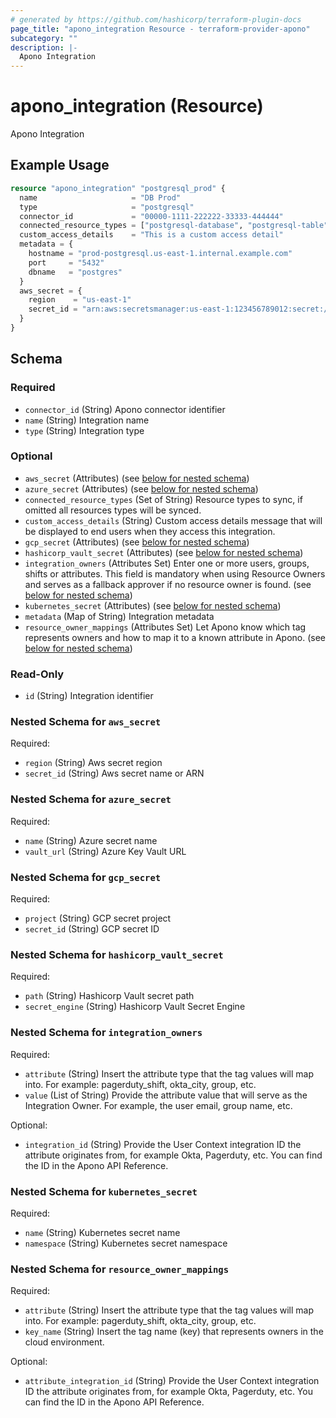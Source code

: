 ```yaml
---
# generated by https://github.com/hashicorp/terraform-plugin-docs
page_title: "apono_integration Resource - terraform-provider-apono"
subcategory: ""
description: |-
  Apono Integration
---
```


# apono_integration (Resource)

Apono Integration

## Example Usage

```terraform
resource "apono_integration" "postgresql_prod" {
  name                     = "DB Prod"
  type                     = "postgresql"
  connector_id             = "00000-1111-222222-33333-444444"
  connected_resource_types = ["postgresql-database", "postgresql-table"]
  custom_access_details    = "This is a custom access detail"
  metadata = {
    hostname = "prod-postgresql.us-east-1.internal.example.com"
    port     = "5432"
    dbname   = "postgres"
  }
  aws_secret = {
    region    = "us-east-1"
    secret_id = "arn:aws:secretsmanager:us-east-1:123456789012:secret:/prod/postgresql/apono"
  }
}
```

<!-- schema generated by tfplugindocs -->
## Schema

### Required

- `connector_id` (String) Apono connector identifier
- `name` (String) Integration name
- `type` (String) Integration type

### Optional

- `aws_secret` (Attributes) (see [below for nested schema](#nestedatt--aws_secret))
- `azure_secret` (Attributes) (see [below for nested schema](#nestedatt--azure_secret))
- `connected_resource_types` (Set of String) Resource types to sync, if omitted all resources types will be synced.
- `custom_access_details` (String) Custom access details message that will be displayed to end users when they access this integration.
- `gcp_secret` (Attributes) (see [below for nested schema](#nestedatt--gcp_secret))
- `hashicorp_vault_secret` (Attributes) (see [below for nested schema](#nestedatt--hashicorp_vault_secret))
- `integration_owners` (Attributes Set) Enter one or more users, groups, shifts or attributes. This field is mandatory when using Resource Owners and serves as a fallback approver if no resource owner is found. (see [below for nested schema](#nestedatt--integration_owners))
- `kubernetes_secret` (Attributes) (see [below for nested schema](#nestedatt--kubernetes_secret))
- `metadata` (Map of String) Integration metadata
- `resource_owner_mappings` (Attributes Set) Let Apono know which tag represents owners and how to map it to a known attribute in Apono. (see [below for nested schema](#nestedatt--resource_owner_mappings))

### Read-Only

- `id` (String) Integration identifier

<a id="nestedatt--aws_secret"></a>
### Nested Schema for `aws_secret`

Required:

- `region` (String) Aws secret region
- `secret_id` (String) Aws secret name or ARN


<a id="nestedatt--azure_secret"></a>
### Nested Schema for `azure_secret`

Required:

- `name` (String) Azure secret name
- `vault_url` (String) Azure Key Vault URL


<a id="nestedatt--gcp_secret"></a>
### Nested Schema for `gcp_secret`

Required:

- `project` (String) GCP secret project
- `secret_id` (String) GCP secret ID


<a id="nestedatt--hashicorp_vault_secret"></a>
### Nested Schema for `hashicorp_vault_secret`

Required:

- `path` (String) Hashicorp Vault secret path
- `secret_engine` (String) Hashicorp Vault Secret Engine


<a id="nestedatt--integration_owners"></a>
### Nested Schema for `integration_owners`

Required:

- `attribute` (String) Insert the attribute type that the tag values will map into. For example: pagerduty_shift, okta_city, group, etc.
- `value` (List of String) Provide the attribute value that will serve as the Integration Owner. For example, the user email, group name, etc.

Optional:

- `integration_id` (String) Provide the User Context integration ID the attribute originates from, for example Okta, Pagerduty, etc. You can find the ID in the Apono API Reference.


<a id="nestedatt--kubernetes_secret"></a>
### Nested Schema for `kubernetes_secret`

Required:

- `name` (String) Kubernetes secret name
- `namespace` (String) Kubernetes secret namespace


<a id="nestedatt--resource_owner_mappings"></a>
### Nested Schema for `resource_owner_mappings`

Required:

- `attribute` (String) Insert the attribute type that the tag values will map into. For example: pagerduty_shift, okta_city, group, etc.
- `key_name` (String) Insert the tag name (key) that represents owners in the cloud environment.

Optional:

- `attribute_integration_id` (String) Provide the User Context integration ID the attribute originates from, for example Okta, Pagerduty, etc. You can find the ID in the Apono API Reference.
